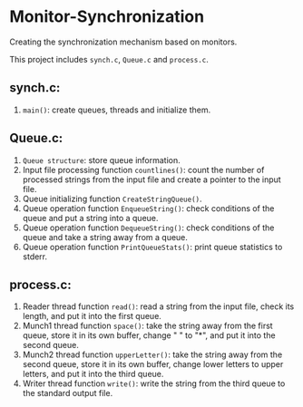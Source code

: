 # Monitor-Synchronization
Creating the synchronization mechanism based on monitors.

This project includes `synch.c`, `Queue.c` and `process.c`.

## synch.c:
1. `main()`: create queues, threads and initialize them.

## Queue.c:
1. `Queue structure`: store queue information.
2. Input file processing function `countlines()`: count the number of processed strings from the input file and create a pointer to the input file.
3. Queue initializing function `CreateStringQueue()`.
4. Queue operation function `EnqueueString()`: check conditions of the queue and put a string into a queue.
5. Queue operation function `DequeueString()`: check conditions of the queue and take a string away from a queue.
6. Queue operation function `PrintQueueStats()`: print queue statistics to stderr.

## process.c:
1. Reader thread function `read()`: read a string from the input file, check its length, and put it into the first queue.
2. Munch1 thread function `space()`: take the string away from the first queue, store it in its own buffer, change " " to "*", and put it into the second queue.
3. Munch2 thread function `upperLetter()`: take the string away from the second queue, store it in its own buffer, change lower letters to upper letters, and put it into the third queue.
4. Writer thread function `write()`: write the string from the third queue to the standard output file.
